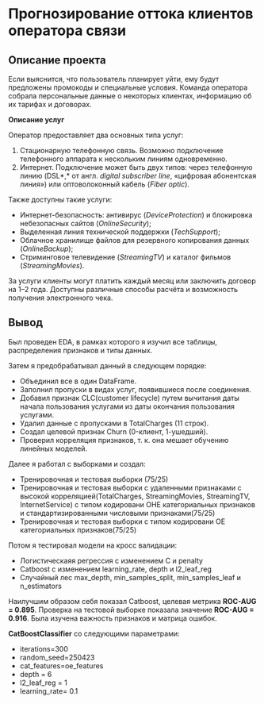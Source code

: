 # Прогнозирование оттока клиентов оператора связи

## Описание проекта
Если выяснится, что пользователь планирует уйти, ему будут предложены промокоды и специальные условия. Команда оператора собрала персональные данные о некоторых клиентах, информацию об их тарифах и договорах.

**Описание услуг**

Оператор предоставляет два основных типа услуг: 

1. Стационарную телефонную связь. Возможно подключение телефонного аппарата к нескольким линиям одновременно.
2. Интернет. Подключение может быть двух типов: через телефонную линию (DSL*,* от англ. *digital subscriber line*, «цифровая абонентская линия») или оптоволоконный кабель (*Fiber optic*).

Также доступны такие услуги:

- Интернет-безопасность: антивирус (*DeviceProtection*) и блокировка небезопасных сайтов (*OnlineSecurity*);
- Выделенная линия технической поддержки (*TechSupport*);
- Облачное хранилище файлов для резервного копирования данных (*OnlineBackup*);
- Стриминговое телевидение (*StreamingTV*) и каталог фильмов (*StreamingMovies*).

За услуги клиенты могут платить каждый месяц или заключить договор на 1–2 года. Доступны различные способы расчёта и возможность получения электронного чека.

## Вывод
Был проведен EDA, в рамках которого я изучил все таблицы, распределения признаков и типы данных.

Затем я предобрабатывал данный в следующем порядке:
- Объединил все в один DataFrame.
- Заполнил пропуски в видах услуг, появившиеся после соединения.
- Добавил признак CLC(customer lifecycle) путем вычитания даты начала пользования услугами из даты окончания пользования услугами.
- Удалил данные с пропусками в TotalCharges (11 строк).
- Создал целевой признак Churn (0-клиент, 1-ушедший).
- Проверил корреляция признаков, т. к. она мешает обучению линейных моделей.

Далее я работал с выборками и создал:
- Тренировочная и тестовая выборки (75/25)
- Тренировочная и тестовая выборки с удаленными признаками с высокой корреляцией(TotalCharges, StreamingMovies, StreamingTV, InternetService) c типом кодировани OHE категориальных признаков и стандартизированными числовыми признаками(75/25)
- Тренировочная и тестовая выборки c типом кодировани OE категориальных признаков(75/25)

Потом я тестировал модели на кросс валидации:
- Логистическаяя регрессия с изменением C и penalty
- Catboost с изменением learning_rate, depth и l2_leaf_reg
- Случайный лес max_depth, min_samples_split, min_samples_leaf и n_estimators

Наилучшим образом себя показал Catboost, целевая метрика **ROC-AUG = 0.895**.
Проверка на тестовой выборке показала значение **ROC-AUG = 0.916**. Была изучена важность признаков и матрица ошибок.

**CatBoostClassifier** со следующими параметрами:
- iterations=300
- random_seed=250423
- cat_features=oe_features
- depth = 6
- l2_leaf_reg = 1
- learning_rate= 0.1